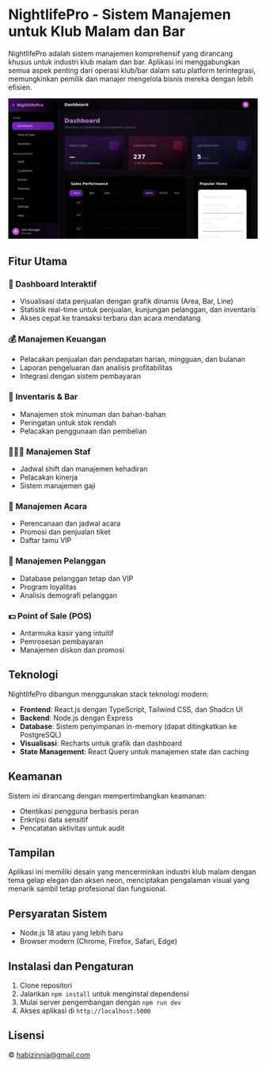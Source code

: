 # NightlifePro - Sistem Manajemen untuk Klub Malam dan Bar

NightlifePro adalah sistem manajemen komprehensif yang dirancang khusus untuk industri klub malam dan bar. Aplikasi ini menggabungkan semua aspek penting dari operasi klub/bar dalam satu platform terintegrasi, memungkinkan pemilik dan manajer mengelola bisnis mereka dengan lebih efisien.

![NightlifePro Dashboard](1.png)

## Fitur Utama

### 🌟 Dashboard Interaktif
- Visualisasi data penjualan dengan grafik dinamis (Area, Bar, Line)
- Statistik real-time untuk penjualan, kunjungan pelanggan, dan inventaris
- Akses cepat ke transaksi terbaru dan acara mendatang

### 💰 Manajemen Keuangan
- Pelacakan penjualan dan pendapatan harian, mingguan, dan bulanan
- Laporan pengeluaran dan analisis profitabilitas
- Integrasi dengan sistem pembayaran

### 🥃 Inventaris & Bar
- Manajemen stok minuman dan bahan-bahan
- Peringatan untuk stok rendah
- Pelacakan penggunaan dan pembelian

### 🧑‍🤝‍🧑 Manajemen Staf
- Jadwal shift dan manajemen kehadiran
- Pelacakan kinerja
- Sistem manajemen gaji

### 🎫 Manajemen Acara
- Perencanaan dan jadwal acara
- Promosi dan penjualan tiket
- Daftar tamu VIP

### 👥 Manajemen Pelanggan
- Database pelanggan tetap dan VIP
- Program loyalitas
- Analisis demografi pelanggan

### 💵 Point of Sale (POS)
- Antarmuka kasir yang intuitif
- Pemrosesan pembayaran
- Manajemen diskon dan promosi

## Teknologi

NightlifePro dibangun menggunakan stack teknologi modern:

- **Frontend**: React.js dengan TypeScript, Tailwind CSS, dan Shadcn UI
- **Backend**: Node.js dengan Express
- **Database**: Sistem penyimpanan in-memory (dapat ditingkatkan ke PostgreSQL)
- **Visualisasi**: Recharts untuk grafik dan dashboard
- **State Management**: React Query untuk manajemen state dan caching

## Keamanan

Sistem ini dirancang dengan mempertimbangkan keamanan:

- Otentikasi pengguna berbasis peran
- Enkripsi data sensitif
- Pencatatan aktivitas untuk audit

## Tampilan

Aplikasi ini memiliki desain yang mencerminkan industri klub malam dengan tema gelap elegan dan aksen neon, menciptakan pengalaman visual yang menarik sambil tetap profesional dan fungsional.

## Persyaratan Sistem

- Node.js 18 atau yang lebih baru
- Browser modern (Chrome, Firefox, Safari, Edge)

## Instalasi dan Pengaturan

1. Clone repositori
2. Jalankan `npm install` untuk menginstal dependensi
3. Mulai server pengembangan dengan `npm run dev`
4. Akses aplikasi di `http://localhost:5000`

## Lisensi

© habizinnia@gmail.com